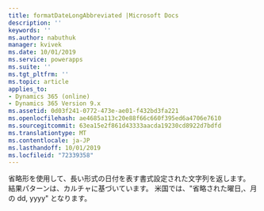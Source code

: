 ```yaml
---
title: formatDateLongAbbreviated |Microsoft Docs
description: ''
keywords: ''
ms.author: nabuthuk
manager: kvivek
ms.date: 10/01/2019
ms.service: powerapps
ms.suite: ''
ms.tgt_pltfrm: ''
ms.topic: article
applies_to:
- Dynamics 365 (online)
- Dynamics 365 Version 9.x
ms.assetid: 0d03f241-0772-473e-ae01-f432bd3fa221
ms.openlocfilehash: ae4685a113c20e88f66c660f395ed6a4706e7610
ms.sourcegitcommit: 63ea15e2f861d43333aacda19230cd8922d7bdfd
ms.translationtype: MT
ms.contentlocale: ja-JP
ms.lasthandoff: 10/01/2019
ms.locfileid: "72339358"
---
```

省略形を使用して、長い形式の日付を表す書式設定された文字列を返します。 結果パターンは、カルチャに基づいています。 米国では、"省略された曜日,、月の dd, yyyy" となります。
